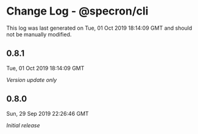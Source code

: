 # Change Log - @specron/cli

This log was last generated on Tue, 01 Oct 2019 18:14:09 GMT and should not be manually modified.

## 0.8.1
Tue, 01 Oct 2019 18:14:09 GMT

*Version update only*

## 0.8.0
Sun, 29 Sep 2019 22:26:46 GMT

*Initial release*


